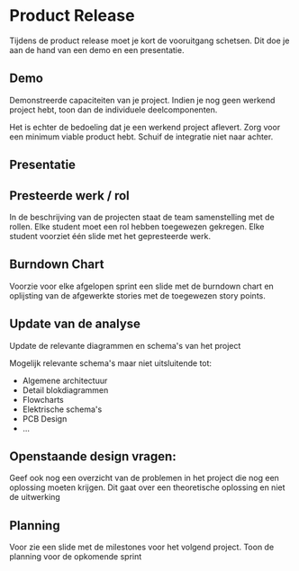 # Product Release
Tijdens de product release moet je kort de vooruitgang schetsen. Dit doe je
aan de hand van een demo en een presentatie.

## Demo
Demonstreerde capaciteiten van je project. Indien je nog geen werkend project
hebt, toon dan de individuele deelcomponenten. 

Het is echter de bedoeling dat je een werkend project aflevert. Zorg voor een minimum
viable product hebt. Schuif de integratie niet naar achter.

## Presentatie

## Presteerde werk / rol
In de beschrijving van de projecten staat de team samenstelling met de rollen.
Elke student moet een rol hebben toegewezen gekregen. Elke student voorziet één
slide met het gepresteerde werk.

## Burndown Chart 
Voorzie voor elke afgelopen sprint een slide met de burndown chart en
oplijsting van de afgewerkte stories met de toegewezen story points. 

## Update van de analyse
Update de relevante diagrammen en schema's van het project

Mogelijk relevante schema's maar niet uitsluitende tot:
- Algemene architectuur
- Detail blokdiagrammen
- Flowcharts
- Elektrische schema's
- PCB Design
- ...

## Openstaande design vragen:
Geef ook nog een overzicht van de problemen in het project die nog een
oplossing moeten krijgen. Dit gaat over een theoretische oplossing en niet de
uitwerking

## Planning

Voor zie een slide met de milestones voor het volgend project. Toon de planning
voor de opkomende sprint


